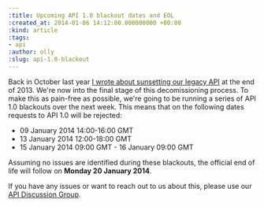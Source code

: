 ```yaml
---
:title: Upcoming API 1.0 blackout dates and EOL
:created_at: 2014-01-06 14:12:00.000000000 +00:00
:kind: article
:tags:
- api
:author: olly
:slug: api-1.0-blackout
---
```


Back in October last year [I wrote about sunsetting our legacy API](http://engineering.freeagent.com/2013/10/22/sunsetting-api-1.0) 
at the end of 2013. We're now into the final stage of this decomissioning process. To make this as 
pain-free as possible, we're going to be running a series of API 1.0 blackouts over the next week. 
This means that on the following dates requests to API 1.0 will be rejected:

* 09 January 2014 14:00-16:00 GMT
* 13 January 2014 12:00-18:00 GMT
* 15 January 2014 09:00 GMT - 16 January 09:00 GMT

Assuming no issues are identified during these blackouts, the official end of life will follow on
**Monday 20 January 2014**.

If you have any issues or want to reach out to us about this, please use our 
[API Discussion Group](https://groups.google.com/forum/#!forum/freeagent_api).
